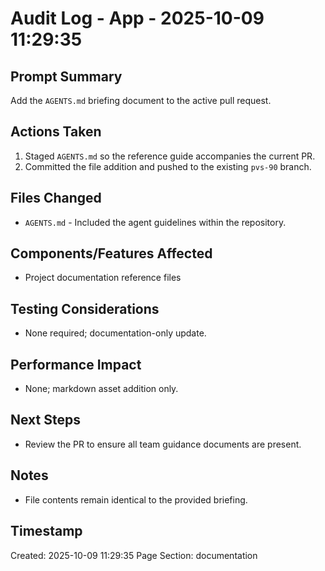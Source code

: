 # Audit Log - App - 2025-10-09 11:29:35

## Prompt Summary

Add the `AGENTS.md` briefing document to the active pull request.

## Actions Taken

1. Staged `AGENTS.md` so the reference guide accompanies the current PR.
2. Committed the file addition and pushed to the existing `pvs-90` branch.

## Files Changed

- `AGENTS.md` - Included the agent guidelines within the repository.

## Components/Features Affected

- Project documentation reference files

## Testing Considerations

- None required; documentation-only update.

## Performance Impact

- None; markdown asset addition only.

## Next Steps

- Review the PR to ensure all team guidance documents are present.

## Notes

- File contents remain identical to the provided briefing.

## Timestamp

Created: 2025-10-09 11:29:35
Page Section: documentation
